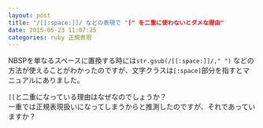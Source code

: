 ```yaml
---
layout: post
title: "/[[:space:]]/ などの表現で "[" を二重に使わないとダメな理由"
date: 2015-05-23 11:07:25
categories: ruby 正規表現
---
```

<p>NBSPを単なるスペースに置換する時には<code>str.gsub(/[[:space:]]/," ")</code> などの方法が使えることがわかったのですが、文字クラスは<code>[:space]</code>部分を指すとマニュアルにありました。</p>

<p><code>[[</code>と二重になっている理由はなぜなのでしょうか？<br>
一重では正規表現扱いになってしまうからと推測したのですが、それであっていますか？</p>
